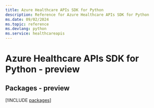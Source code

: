```yaml
---
title: Azure Healthcare APIs SDK for Python
description: Reference for Azure Healthcare APIs SDK for Python
ms.date: 09/02/2024
ms.topic: reference
ms.devlang: python
ms.service: healthcareapis
---
```

# Azure Healthcare APIs SDK for Python - preview
## Packages - preview
[!INCLUDE [packages](healthcare-apis-index.md)]